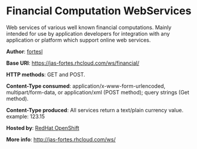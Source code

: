 Financial Computation WebServices
=================================

Web services of various well known financial computations. Mainly intended for use by application developers for integration with any application or platform which support online web services.


<b>Author</b>: <a href="https://twitter.com/fortesl">fortesl</a>


<b>Base URI</b>: https://jas-fortes.rhcloud.com/ws/financial/


<b>HTTP methods</b>: GET and POST.


<b>Content-Type consumed</b>: application/x-www-form-urlencoded, multipart/form-data, or application/xml (POST method); query strings (Get method).


<b>Content-Type produced</b>: All services return a text/plain currency value. example: 123.15


<b>Hosted by</b>: <a href="https://www.openshift.com/">RedHat OpenShift</a>



<b>More info</b>: http://jas-fortes.rhcloud.com/ws/
